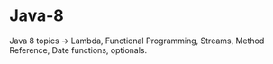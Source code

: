 # Java-8
Java 8 topics -> Lambda, Functional Programming, Streams, Method Reference, Date functions, optionals.
